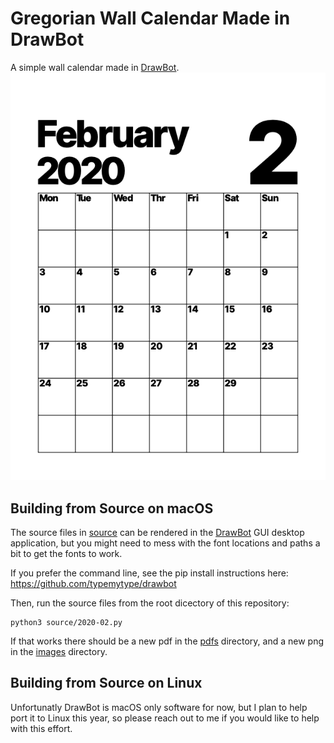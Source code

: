 # Gregorian Wall Calendar Made in DrawBot
A simple wall calendar made in [DrawBot](http://www.drawbot.com/).
<img src ="https://github.com/eliheuer/gregorian-wall-calendar/blob/master/images/2020-02.png?raw=true" />
## Building from Source on macOS
The source files in [source](source) can be rendered in the [DrawBot](http://www.drawbot.com/) GUI desktop application, but you might need to mess with the font locations and paths a bit to get the fonts to work.

If you prefer the command line, see the pip install instructions here: https://github.com/typemytype/drawbot

Then, run the source files from the root dicectory of this repository:
```
python3 source/2020-02.py
```
If that works there should be a new pdf in the [pdfs](pdfs) directory, and a new png in the [images](images) directory.

## Building from Source on Linux
Unfortunatly DrawBot is macOS only software for now, but I plan to help port it to Linux this year, so please reach out to me if you would like to help with this effort.
